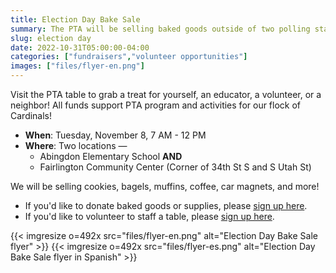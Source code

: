```yaml
--- 
title: Election Day Bake Sale
summary: The PTA will be selling baked goods outside of two polling stations on Tuesday, November 8.
slug: election day
date: 2022-10-31T05:00:00-04:00
categories: ["fundraisers","volunteer opportunities"]
images: ["files/flyer-en.png"]
---
```


Visit the PTA table to grab a treat for yourself, an educator, a volunteer, or a neighbor! All funds support PTA program and activities for our flock of Cardinals!

- **When**: Tuesday, November 8, 7 AM - 12 PM
- **Where**: Two locations ⁠—
    - Abingdon Elementary School **AND**
    - Fairlington Community Center (Corner of 34th St S and S Utah St)

We will be selling cookies, bagels, muffins, coffee, car magnets, and more!

- If you'd like to donate baked goods or supplies, please [sign up here](https://www.signupgenius.com/go/10c0948aba629a2fa7-election).
- If you'd like to volunteer to staff a table, please [sign up here](https://www.signupgenius.com/go/10c0948aba629a2fa7-election1).

{{< imgresize o=492x src="files/flyer-en.png" alt="Election Day Bake Sale flyer" >}}
{{< imgresize o=492x src="files/flyer-es.png" alt="Election Day Bake Sale flyer in Spanish" >}}